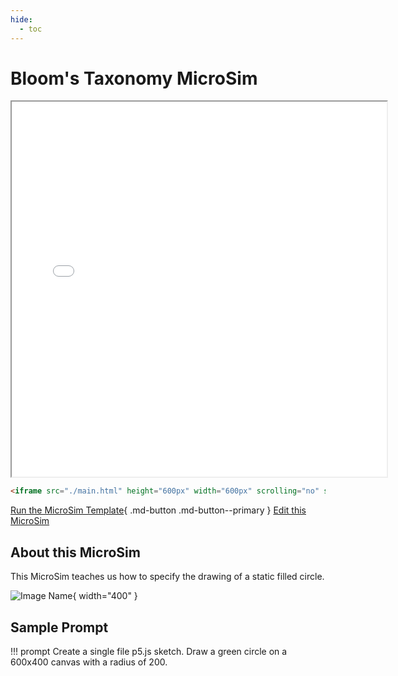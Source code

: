 ```yaml
---
hide:
  - toc
---
```

# Bloom's Taxonomy MicroSim


<iframe src="./main.html" height="600px" width="600px" scrolling="no" style="overflow: hidden"></iframe>

```html
<iframe src="./main.html" height="600px" width="600px" scrolling="no" style="overflow: hidden"></iframe>
```

[Run the MicroSim Template](./main.html){ .md-button .md-button--primary }
[Edit this MicroSim](https://editor.p5js.org/dmccreary/sketches/QVQWMt5Vh)

## About this MicroSim

This MicroSim teaches us how to
specify the drawing of a static filled circle.

![Image Name](./image.png){ width="400" }

## Sample Prompt

!!! prompt
  Create a single file p5.js sketch.
  Draw a green circle on a 600x400 canvas with a radius of 200.